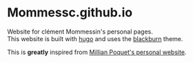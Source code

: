 # Mommessc.github.io
Website for clément Mommessin's personal pages.  
This website is built with [hugo](https://gohugo.io/) and uses the [blackburn](https://themes.gohugo.io/blackburn/) theme.

This is **greatly** inspired from [Millian Poquet's personal website](https://github.com/mpoquet/mpoquet.github.io/tree/code).
